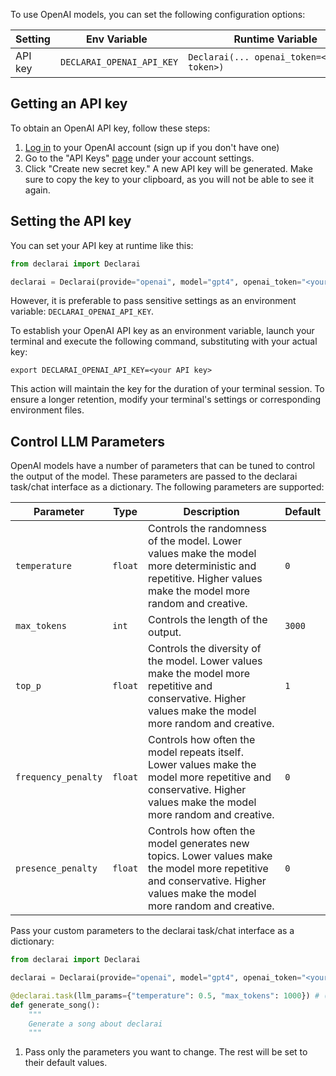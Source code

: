 To use OpenAI models, you can set the following configuration options:

| Setting | <div style="width:180px">Env Variable</div> | <div style="width:280px">Runtime Variable</div> | Required? |
|---------|---------------------------------------------|-------------------------------------------------|:---------:|
| API key | `DECLARAI_OPENAI_API_KEY`                   | `Declarai(... openai_token=<api-token>)`        |     ✅     |

## Getting an API key

To obtain an OpenAI API key, follow these steps:

1. [Log in](https://platform.openai.com/) to your OpenAI account (sign up if you don't have one)
2. Go to the "API Keys" [page](https://platform.openai.com/account/api-keys) under your account settings.
3. Click "Create new secret key." A new API key will be generated. Make sure to copy the key to your clipboard, as you
   will not be able to see it again.

## Setting the API key

You can set your API key at runtime like this:

```python
from declarai import Declarai

declarai = Declarai(provide="openai", model="gpt4", openai_token="<your API key>")
```

However, it is preferable to pass sensitive settings as an environment variable: `DECLARAI_OPENAI_API_KEY`.

To establish your OpenAI API key as an environment variable, launch your terminal and execute the following command,
substituting <your API key> with your actual key:

```shell
export DECLARAI_OPENAI_API_KEY=<your API key>
```

This action will maintain the key for the duration of your terminal session. To ensure a longer retention, modify your
terminal's settings or corresponding environment files.

## Control LLM Parameters

OpenAI models have a number of parameters that can be tuned to control the output of the model. These parameters are
passed to the declarai task/chat interface as a dictionary. The following parameters are supported:

| Parameter           | Type    | Description                                                                                                                                                             | Default |
|---------------------|---------|-------------------------------------------------------------------------------------------------------------------------------------------------------------------------|---------|
| `temperature`       | `float` | Controls the randomness of the model. Lower values make the model more deterministic and repetitive. Higher values make the model more random and creative.             | `0`     |
| `max_tokens`        | `int`   | Controls the length of the output.                                                                                                                                      | `3000`  |
| `top_p`             | `float` | Controls the diversity of the model. Lower values make the model more repetitive and conservative. Higher values make the model more random and creative.               | `1`     |
| `frequency_penalty` | `float` | Controls how often the model repeats itself. Lower values make the model more repetitive and conservative. Higher values make the model more random and creative.       | `0`     |
| `presence_penalty`  | `float` | Controls how often the model generates new topics. Lower values make the model more repetitive and conservative. Higher values make the model more random and creative. | `0`     |


Pass your custom parameters to the declarai task/chat interface as a dictionary:

```python
from declarai import Declarai

declarai = Declarai(provide="openai", model="gpt4", openai_token="<your API key>")

@declarai.task(llm_params={"temperature": 0.5, "max_tokens": 1000}) # (1)!
def generate_song():
    """
    Generate a song about declarai
    """

```

1. Pass only the parameters you want to change. The rest will be set to their default values.
